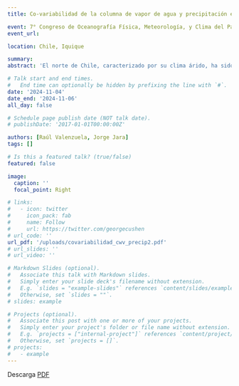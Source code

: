 ```yaml
---
title: Co-variabilidad de la columna de vapor de agua y precipitación en Chile

event: 7° Congreso de Oceanografía Física, Meteorología, y Clima del Pacífico Sur Oriental
event_url: 

location: Chile, Iquique

summary: 
abstract: 'El norte de Chile, caracterizado por su clima árido, ha sido afectado por precipitaciones extremas en múltiples ocasiones. En la última de ellas, conocida como Tormenta de Atacama (24-26 marzo 2015) se registraron montos máximos diarios de 40 mm e intensidades horarias sobre 10 mm h-1. Así mismo, la zona centro-sur de Chile durante el año 2023 padeció una de las tormentas más intensas y prolongadas de los últimos 44 años. Lamentablemente, en Chile hasta el día de hoy no existen sistemas observacionales que permitan generar alertas tempranas para precipitación que consideren incertidumbre y precisión del pronóstico a nivel local. Basado en la estrecha relación entre vapor de agua y precipitación, el presente trabajo explora el potencial uso de observaciones de vapor de agua para realizar pronósticos de precipitación. Para esto utilizamos observaciones GNSS Zenith Total Delay y datos de reanálisis ERA5 para derivar series de tiempo de columna de vapor de agua (CWV) a escala horaria en estaciones GNSS a lo largo de Chile y a distintas altitudes. Analizamos la variabilidad intra e interanual de CWV, su ciclo diario y su correlación con la variabilidad de precipitación (PP). Resultados preliminares indican que el vapor de agua muestra un comportamiento mensual no-estacionario a estacionario de norte a sur y una mayor magnitud y variabilidad en CWV en los meses de verano y otoño. Aunque la asociación entre CWV y PP es variable e influenciada por la altitud, existe potencial para utilizar CWV como información de entrada para un sistema de pronóstico de precipitación.'

# Talk start and end times.
#   End time can optionally be hidden by prefixing the line with `#`.
date: '2024-11-04'
date_end: '2024-11-06'
all_day: false

# Schedule page publish date (NOT talk date).
# publishDate: '2017-01-01T00:00:00Z'

authors: [Raúl Valenzuela, Jorge Jara]
tags: []

# Is this a featured talk? (true/false)
featured: false

image:
  caption: ''
  focal_point: Right

# links:
#   - icon: twitter
#     icon_pack: fab
#     name: Follow
#     url: https://twitter.com/georgecushen
# url_code: ''
url_pdf: '/uploads/covariabilidad_cwv_precip2.pdf'
# url_slides: ''
# url_video: ''

# Markdown Slides (optional).
#   Associate this talk with Markdown slides.
#   Simply enter your slide deck's filename without extension.
#   E.g. `slides = "example-slides"` references `content/slides/example-slides.md`.
#   Otherwise, set `slides = ""`.
# slides: example

# Projects (optional).
#   Associate this post with one or more of your projects.
#   Simply enter your project's folder or file name without extension.
#   E.g. `projects = ["internal-project"]` references `content/project/deep-learning/index.md`.
#   Otherwise, set `projects = []`.
# projects:
#   - example
---
```



Descarga [PDF](/uploads/covariabilidad_cwv_precip2.pdf)